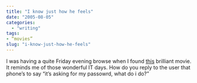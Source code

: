 ```yaml
---
title: "I know just how he feels"
date: "2005-08-05"
categories: 
  - "writing"
tags:
- “movies”
slug: "i-know-just-how-he-feels"
---
```


I was having a quite Friday evening browse when I found [this][1] brilliant movie. It reminds me of those wonderful IT days. How do you reply to the user that phone’s to say “it’s asking for my passowrd, what do i do?”

[1]:	https://www.weakendproductions.co.uk/movs/jebsjobs.html